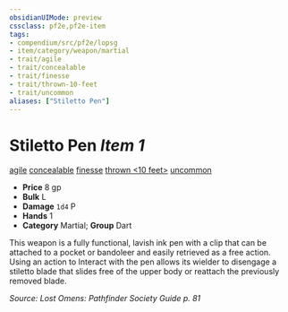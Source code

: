 ```yaml
---
obsidianUIMode: preview
cssclass: pf2e,pf2e-item
tags:
- compendium/src/pf2e/lopsg
- item/category/weapon/martial
- trait/agile
- trait/concealable
- trait/finesse
- trait/thrown-10-feet
- trait/uncommon
aliases: ["Stiletto Pen"]
---
```

# Stiletto Pen *Item 1*  
[agile](/rules/traits/agile.md)  [concealable](/rules/traits/concealable-g-g.md)  [finesse](/rules/traits/finesse.md)  [thrown <10 feet>](/rules/traits/thrown.md)  [uncommon](/rules/traits/uncommon.md)  

- **Price** 8 gp
- **Bulk** L
- **Damage** `1d4` P
- **Hands** 1
- **Category** Martial; **Group** Dart 

This weapon is a fully functional, lavish ink pen with a clip that can be attached to a pocket or bandoleer and easily retrieved as a free action. Using an action to Interact with the pen allows its wielder to disengage a stiletto blade that slides free of the upper body or reattach the previously removed blade.

*Source: Lost Omens: Pathfinder Society Guide p. 81*